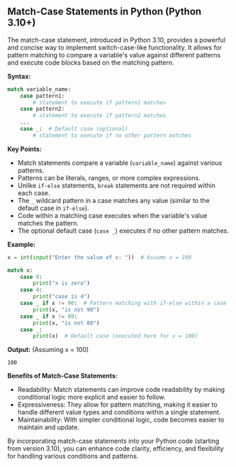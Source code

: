 ## Match-Case Statements in Python (Python 3.10+)

The match-case statement, introduced in Python 3.10, provides a powerful and concise way to implement switch-case-like functionality. It allows for pattern matching to compare a variable's value against different patterns and execute code blocks based on the matching pattern.

**Syntax:**

```python
match variable_name:
    case pattern1:
        # statement to execute if pattern1 matches
    case pattern2:
        # statement to execute if pattern2 matches
    ...
    case _:  # Default case (optional)
        # statement to execute if no other pattern matches
```

**Key Points:**

- Match statements compare a variable (`variable_name`) against various patterns.
- Patterns can be literals, ranges, or more complex expressions.
- Unlike `if-else` statements, `break` statements are not required within each case.
- The `_` wildcard pattern in a case matches any value (similar to the default case in `if-else`).
- Code within a matching case executes when the variable's value matches the pattern.
- The optional default case (`case _`) executes if no other pattern matches.

**Example:**

```python
x = int(input("Enter the value of x: "))  # Assume x = 100

match x:
    case 0:
        print("x is zero")
    case 4:
        print("case is 4")
    case _ if x != 90:  # Pattern matching with if-else within a case
        print(x, "is not 90")
    case _ if x != 80:
        print(x, "is not 80")
    case _:
        print(x)  # Default case (executed here for x = 100)
```

**Output:** (Assuming x = 100)

```
100
```

**Benefits of Match-Case Statements:**

- Readability: Match statements can improve code readability by making conditional logic more explicit and easier to follow.
- Expressiveness: They allow for pattern matching, making it easier to handle different value types and conditions within a single statement.
- Maintainability: With simpler conditional logic, code becomes easier to maintain and update.

By incorporating match-case statements into your Python code (starting from version 3.10), you can enhance code clarity, efficiency, and flexibility for handling various conditions and patterns.
